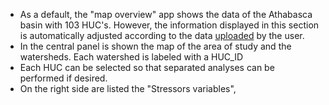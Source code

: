 * As a default, the "map overview" app shows the data of the Athabasca basin with 103 HUC's. However, the information displayed in this section is automatically adjusted according to the data [uploaded](https://github.com/pgonzaleze/JoeModelAnatomy/blob/main/UploadData.md) by the user.
* In the central panel is shown the map of the area of study and the watersheds. Each watershed is labeled with a HUC_ID 
* Each HUC can be selected so that separated analyses can be performed if desired.
* On the right side are listed the "Stressors variables",  


